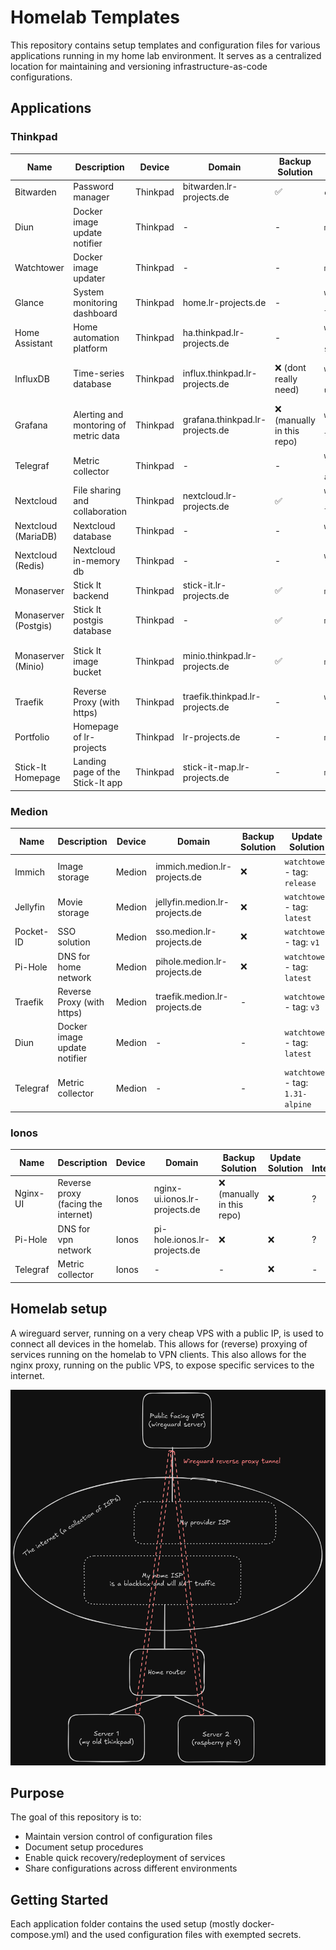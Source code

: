 # Homelab Templates

This repository contains setup templates and configuration files for various applications running in my home lab environment. It serves as a centralized location for maintaining and versioning infrastructure-as-code configurations.

## Applications

### Thinkpad

| Name          | Description                          | Device   | Domain                  | Backup Solution | Update Solution | SSO Integration |
|---------------|--------------------------------------|----------|-------------------------|-----------------|-----------------|------------------|
| Bitwarden     | Password manager                    | Thinkpad | bitwarden.lr-projects.de | ✅              | `cron`              | must be standalone |
| Diun          | Docker image update notifier        | Thinkpad | -      |  -             | `manual`              | - |
| Watchtower    | Docker image updater        | Thinkpad | -      | -              | `manual`              | - |
| Glance        | System monitoring dashboard         | Thinkpad | home.lr-projects.de    | -               | `watchtower` - tag: `latest`              | - |
| Home Assistant| Home automation platform            | Thinkpad | ha.thinkpad.lr-projects.de | -          | `watchtower` - tag: `stable`              | ✅ |
| InfluxDB      | Time-series database                | Thinkpad | influx.thinkpad.lr-projects.de  | ❌ (dont really need) | `watchtower` - tag: `2.6-ubuntu`    | ❌ (community edition not possible)|
| Grafana      | Alerting and montoring of metric data                | Thinkpad | grafana.thinkpad.lr-projects.de  | ❌ (manually in this repo)             | `watchtower` - tag: `latest` | ✅ | 
| Telegraf      | Metric collector                | Thinkpad | -  | -              | `watchtower :1.31-alpine`                 | - |
| Nextcloud     | File sharing and collaboration      | Thinkpad | nextcloud.lr-projects.de | ✅              | `watchtower` - tag: `latest`               | ✅ |
| Nextcloud (MariaDB)     | Nextcloud database      | Thinkpad | - | -              | `watchtower :lts`               | - |
| Nextcloud (Redis)     | Nextcloud in-memory db      | Thinkpad | - | -              | `watchtower :latest`               | - |
| Monaserver       | Stick It backend                 | Thinkpad | stick-it.lr-projects.de   | ✅              | `manual`              | - |
| Monaserver (Postgis)      | Stick It postgis database                 | Thinkpad | -   | ✅              | `manual`              | - |
| Monaserver (Minio)      | Stick It image bucket                 | Thinkpad | minio.thinkpad.lr-projects.de   | ✅              | `manual`              | ❌ (community edition not possible) |
| Traefik      | Reverse Proxy (with https)                 | Thinkpad | traefik.thinkpad.lr-projects.de   | -              | `watchtower` - tag: `v3` | ✅  |
| Portfolio      | Homepage of lr-projects                 | Thinkpad | lr-projects.de   | -              | `manual` | - |
| Stick-It Homepage      | Landing page of the Stick-It app| Thinkpad | stick-it-map.lr-projects.de   | -              | `manual` | - |


### Medion

| Name          | Description                          | Device   | Domain                  | Backup Solution | Update Solution | SSO Integration |
|---------------|--------------------------------------|----------|-------------------------|-----------------|-----------------|-----------------|
| Immich           | Image storage | Medion | immich.medion.lr-projects.de |  ❌             |`watchtower` - tag: `release`| ✅ |
| Jellyfin         | Movie storage | Medion | jellyfin.medion.lr-projects.de      |  ❌             |`watchtower` - tag: `latest` | ✅ |
| Pocket-ID        | SSO solution         | Medion | sso.medion.lr-projects.de      |  ❌             |`watchtower` - tag: `v1`               | ✅ |
| Pi-Hole          | DNS for home network         | Medion | pihole.medion.lr-projects.de      |  ❌             | `watchtower` - tag: `latest`       | ? |
| Traefik      | Reverse Proxy (with https)                 | Medion | traefik.medion.lr-projects.de   | -              |`watchtower` - tag: `v3`   | ✅ |
| Diun          | Docker image update notifier        | Medion | -      |  -             | `watchtower` - tag: `latest` | - |
| Telegraf      | Metric collector                | Medion | -  | -              | `watchtower` - tag: `1.31-alpine`  | - |


### Ionos

| Name          | Description                          | Device   | Domain                  | Backup Solution | Update Solution | SSO Integration |
|---------------|--------------------------------------|----------|-------------------------|-----------------|-----------------|-----------------|
| Nginx-UI      | Reverse proxy (facing the internet)           | Ionos | nginx-ui.ionos.lr-projects.de |  ❌ (manually in this repo)            | ❌              | ? |
| Pi-Hole       | DNS for vpn network         | Ionos | pi-hole.ionos.lr-projects.de      |  ❌             | ❌               | ? |
| Telegraf      | Metric collector                | Ionos | -  | -              | ❌                 | - |

## Homelab setup

A wireguard server, running on a very cheap VPS with a public IP, is used to connect all devices in the homelab.
This allows for (reverse) proxying of services running on the homelab to VPN clients. 
This also allows for the nginx proxy, running on the public VPS, to expose specific services to the internet.

![image](./images/setup.png)


## Purpose

The goal of this repository is to:
- Maintain version control of configuration files
- Document setup procedures
- Enable quick recovery/redeployment of services
- Share configurations across different environments

## Getting Started

Each application folder contains the used setup (mostly docker-compose.yml) and the used configuration files with exempted secrets.

